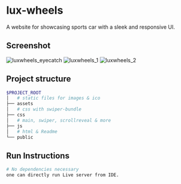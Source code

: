 # lux-wheels

A website for showcasing sports car with a sleek and responsive UI.

## Screenshot
![luxwheels_eyecatch](https://github.com/sudulal123/lux-wheels/assets/86375908/4f6207f6-9123-4fcc-bf61-6011fe91a46b)
![luxwheels_1](https://github.com/sudulal123/lux-wheels/assets/86375908/2dd74ef3-a05b-4350-bd84-c0bfdf4713aa)
![luxwheels_2](https://github.com/sudulal123/lux-wheels/assets/86375908/303f12e8-8d13-4973-837b-d88c975e40f3)

## Project structure

```bash
$PROJECT_ROOT
│   # static files for images & ico
├── assets
│   # css with swiper-bundle
├── css
│   # main, swiper, scrollreveal & more
├── js
│   # html & Readme
└── public
```

## Run Instructions

```bash
# No dependencies necessary
one can directly run Live server from IDE.
```
